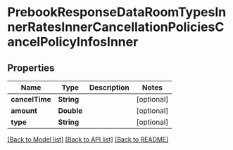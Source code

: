 # PrebookResponseDataRoomTypesInnerRatesInnerCancellationPoliciesCancelPolicyInfosInner

## Properties
Name | Type | Description | Notes
------------ | ------------- | ------------- | -------------
**cancelTime** | **String** |  | [optional] 
**amount** | **Double** |  | [optional] 
**type** | **String** |  | [optional] 

[[Back to Model list]](../README.md#documentation-for-models) [[Back to API list]](../README.md#documentation-for-api-endpoints) [[Back to README]](../README.md)


